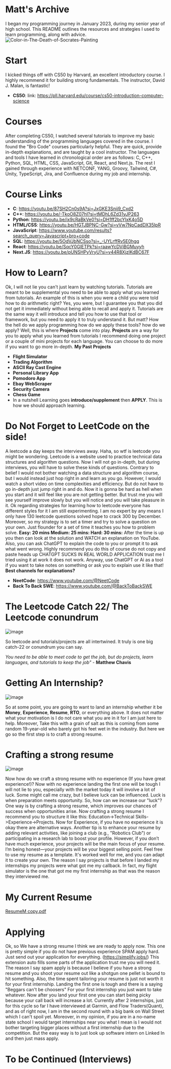 # Matt's Archive
I began my programming journey in January 2023, during my senior year of high school. This README outlines the resources and strategies I used to learn programming, along with advice.
![Color-in-The-Death-of-Socrates-Painting](https://github.com/user-attachments/assets/9bb58218-0048-4b0d-99a1-bb9737f5d2fa)

# Start
I kicked things off with CS50 by Harvard, an excellent introductory course. I highly recommend it for building strong fundamentals. The instructor, David J. Malan, is fantastic!
- **CS50**: link: https://pll.harvard.edu/course/cs50-introduction-computer-science

# Courses
After completing CS50, I watched several tutorials to improve my basic understanding of the programming languages covered in the course.
I found the "Bro Code" courses particularly helpful. They are quick, provide in-depth explanations, and are taught by a cool instructor. 
The languages and tools I have learned in chronological order are as follows:
C, C++, Python, SQL, HTML, CSS, JavaScript, Git, React, and Next.js. 
The rest I gained through experience with NETCONF, YANG, Groovy, Tailwind, C#, Unity, TypeScript, Jira, and Confluence during my job and internship. 
# Course Links
- **C**: https://youtu.be/87SH2Cn0s9A?si=JxGKE3Snij9_Cxd2
- **C++**: https://youtu.be/-TkoO8Z07hI?si=tMDhL6Zd31yJP263
- **Python**: https://youtu.be/ix9cRaBkVe0?si=DH1ff2bcYlxK4o5D
- **HTML/CSS**: https://youtu.be/HGTJBPNC-Gw?si=vVw7NpCadDX35IpR
- **JavaScript**: https://www.youtube.com/results?search_query=Javascript+bro+code
- **SQL**: https://youtu.be/5OdVJbNCSso?si=_-UYLrffRv5E0hgq
- **React**: https://youtu.be/SqcY0GlETPk?si=raawYcDViBGMuyyh
- **Next.JS**: https://youtu.be/pUNSHPyVryU?si=v44R8XjzlKdBC67F

# How to Learn?
  Ok, I will not lie you can't just learn by watching tutorials. Tutorials are meant to be supplemental you need to be able to apply what you learned from tutorials. An example of this is when you were a child you were told how to do arithmetic right? Yes, you were, but I guarantee you that you did not get it immediately without being able to recall and apply it. Tutorials are the same way it will introduce and tell you how to use that tool or framework, but you need to apply it to truly understand it. But matt? How the hell do we apply programming how do we apply these tools? how do we apply? Well, this is where **Projects** come into play. **Projects** are a way for you to apply what you learned from tutorials I recommend doing one project or a couple of mini projects for each language. You can choose to do more if you want to go more in-depth.
  **My Past Projects**
  - **Flight Simulator**
  - **Trading Algorithm**
  - **ASCII Ray Cast Engine**
  - **Personal Library App**
  - **Pomodoro App**
  - **Ebay WebScraper**
  - **Security Camera**
  - **Chess Game**
- In a nutshell
  Learning goes **introduce/supplement** then **APPLY**. This is how we should approach learning. 
  
# Do Not Forget to LeetCode on the side!
  A leetcode a day keeps the interviews away. Haha, so wtf is leetcode you might be wondering. Leetcode is a website used to practice technical data structures and algorithm questions. Now I will not go in-depth, but during interviews, you will have to solve these kinds of questions. Contrary to belief I would not bother watching a data structure and algorithm course, but I would instead just hop right in and learn as you go. However, I would watch a short video on time complexities and efficiency. But do not have to go in-depth just jump right in and do. Now it is gonna be hard as hell when you start and it will feel like you are not getting better. But trust me you will see yourself improve slowly but you will notice and you will take pleasure in it. Ok regarding strategies for learning how to leetcode everyone has different styles for it I am still experimenting. I am no expert by any means I only have 130 leetcode questions solved hope to crack 300 by December. Moreover, so my strategy is to set a timer and try to solve a question on your own. Just flounder for a set of time it teaches you how to problem solve. 
**Easy: 20 mins
Medium: 25 mins:
Hard: 30 mins:**
After the time is up you then can look at the solution and WATCH an explanation on YouTube. Also, you can ask ChatGPT to explain the code to you or prompt it to ask what went wrong. Highly recommend you do this of course do not copy and paste heads up CHATGPT SUCKS IN REAL WORLD APPLICATION trust me I tried using it at work it does not work. Anyway, use ChatGPT or Ai as a tool if you want to take notes on something or ask you to explain use it like that!
**Best channels for explanations?**
- **NeetCode**: https://www.youtube.com/@NeetCode
- **Back To Back SWE**: https://www.youtube.com/@BackToBackSWE

# The Leetcode Catch 22/ The Leetcode conundrum
![image](https://github.com/user-attachments/assets/d021f27a-61ea-4b7c-9694-8f5d50a15f7a)

So leetcode and tutorials/projects are all intertwined. It truly is one big catch-22 or conundrum you can say.

_You need to be able to meet code to get the job, but do projects, learn languages, and tutorials to keep the job"_ -    **Matthew Chavis**

# Getting An Internship?
![image](https://github.com/user-attachments/assets/1c0e1f22-dc21-4202-bcb8-b1aaa4f2dfbb)

So at some point, you are going to want to land an internship whether it be **Money**, **Experience**, **Resume**, **RTO**, or everything above. It does not matter what your motivation is I do not care what you are in it for I am just here to help. Moreover, Take this with a grain of salt as this is coming from some random 19-year-old who barely got his feet wet in the industry. But here we go so the first step is to craft a strong resume. 
# Crafting a strong resume
![image](https://github.com/user-attachments/assets/c6047b59-7586-401d-b277-530f37b4180b)

Now how do we craft a strong resume with no experience (If you have great experience!)? Now with no experience landing the first one will be tough I will not lie to you, especially with the market today it will involve a lot of luck. Some might call me crazy, but I believe luck can be influenced. Luck is when preparation meets opportunity. So, how can we increase our "luck"? One way is by crafting a strong resume, which improves our chances of success when opportunities arise. Now crafting a strong resume I recommend you to structure it like this: Education->Technical Skills->Experience->Projects. Now for Experience, if you have no experience it is okay there are alternative ways. Another tip is to enhance your resume by adding relevant activities, like joining a club (e.g., "Robotics Club") or participating in a research lab to boost your profile. However, if you don’t have much experience, your projects will be the main focus of your resume. I’m being honest—your projects will be your biggest selling point. Feel free to use my resume as a template. It's worked well for me, and you can adapt it to create your own. The reason I say projects is that before I landed my internships my projects were what got me my callback. In fact, my flight simulator is the one that got me my first internship as that was the reason they interviewed me.

# My Current Resume
[ResumeM copy.pdf](https://github.com/user-attachments/files/18934433/ResumeM.copy.pdf)



# Applying
Ok, so We have a strong resume I think we are ready to apply now. This one is pretty simple if you do not have previous experience SPAM apply hard. Just send out your application for everything. (https://simplify.jobs/) This extension auto fills some parts of the application trust me you will need it. The reason I say spam apply is because I believe if you have a strong resume and you shoot your resume out like a shotgun one pellet is bound to hit something. Also, the time spent tailoring your resume is just not worth it for your first internship. Landing the first one is tough and there is a saying "Beggars can't be choosers" For your first internship you just want to take whatever. Now after you land your first one you can start being picky because your call back will increase a lot. Currently after 2 internships, just for this cycle so far I have interviewed at Garmin, and Flow Traders(Quant), and as of right now, I am in the second round with a big bank on Wall Street which I can't spoil yet. Moreover, in my opinion, if you are in a no-name state school I would target internships near you what I mean is I would not bother targeting bigger places without a first internship due to the competition. But the easy way is to just look up software intern on Linked In and then just mass apply.

# To be Continued (Interviews)






